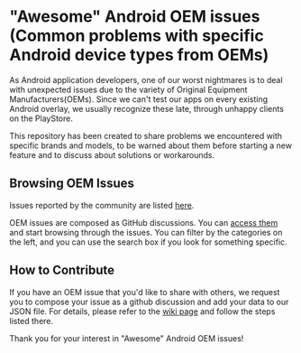 # "Awesome" Android OEM issues (Common problems with specific Android device types from OEMs)

As Android application developers, one of our worst nightmares is to deal with unexpected issues due to the variety of Original Equipment Manufacturers(OEMs). Since we can't test our apps on every existing Android overlay, we usually recognize these late, through unhappy clients on the PlayStore.

This repository has been created to share problems we encountered with specific brands and models, to be warned about them before starting a new feature and to discuss about solutions or workarounds.

## Browsing OEM Issues

Issues reported by the community are listed [here](https://oyacanli.github.io/awesome-android-oem-issues/).

OEM issues are composed as GitHub discussions. You can [access them](https://github.com/OyaCanli/awesome-android-oem-issues/discussions) and start browsing through the issues. You can filter by the categories on the left, and you can use the search box if you look for something specific.


## How to Contribute

If you have an OEM issue that you'd like to share with others, we request you to compose your issue as a github discussion and add your data to our JSON file. For details, please refer to the [wiki page](https://github.com/OyaCanli/awesome-android-oem-issues/wiki) and follow the steps listed there.

Thank you for your interest in "Awesome" Android OEM issues!
